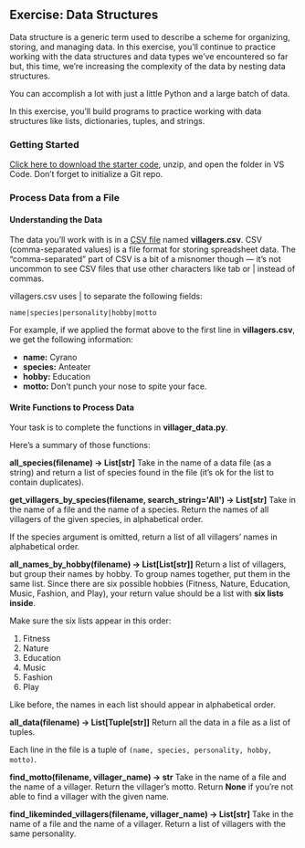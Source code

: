 ## Exercise: Data Structures
Data structure is a generic term used to describe a scheme for organizing, storing, and managing data. In this exercise, you’ll continue to practice working with the data structures and data types we’ve encountered so far but, this time, we’re increasing the complexity of the data by nesting data structures.

You can accomplish a lot with just a little Python and a large batch of data.

In this exercise, you’ll build programs to practice working with data structures like lists, dictionaries, tuples, and strings.


### Getting Started
[Click here to download the starter code](https://fellowship.hackbrightacademy.com/materials/shiptm1-devops/_downloads/2be176ab241f912c0d52472827110a44/devops-data-structs.zip), unzip, and open the folder in VS Code. Don’t forget to initialize a Git repo.


### Process Data from a File

#### Understanding the Data
The data you’ll work with is in a [CSV file](https://en.wikipedia.org/wiki/Comma-separated_values) named **villagers.csv**. CSV (comma-separated values) is a file format for storing spreadsheet data. The “comma-separated” part of CSV is a bit of a misnomer though — it’s not uncommon to see CSV files that use other characters like tab or | instead of commas.

villagers.csv uses | to separate the following fields:

    name|species|personality|hobby|motto

For example, if we applied the format above to the first line in **villagers.csv**, we get the following information:

- **name:** Cyrano
- **species:** Anteater
- **hobby:** Education
- **motto:** Don’t punch your nose to spite your face.

#### Write Functions to Process Data
Your task is to complete the functions in **villager_data.py**.

Here’s a summary of those functions:

**all_species(filename) → List[str]**
Take in the name of a data file (as a string) and return a list of species found in the file (it’s ok for the list to contain duplicates).

**get_villagers_by_species(filename, search_string='All') → List[str]**
Take in the name of a file and the name of a species. Return the names of all villagers of the given species, in alphabetical order.

If the species argument is omitted, return a list of all villagers’ names in alphabetical order.

**all_names_by_hobby(filename) → List[List[str]]**
Return a list of villagers, but group their names by hobby. To group names together, put them in the same list. Since there are six possible hobbies (Fitness, Nature, Education, Music, Fashion, and Play), your return value should be a list with **six lists inside**.

Make sure the six lists appear in this order:

1. Fitness
2. Nature
3. Education
4. Music
5. Fashion
6. Play

Like before, the names in each list should appear in alphabetical order.

**all_data(filename) → List[Tuple[str]]**
Return all the data in a file as a list of tuples.

Each line in the file is a tuple of `(name, species, personality, hobby, motto)`.

**find_motto(filename, villager_name) → str**
Take in the name of a file and the name of a villager. Return the villager’s motto. Return **None** if you’re not able to find a villager with the given name.

**find_likeminded_villagers(filename, villager_name) → List[str]**
Take in the name of a file and the name of a villager. Return a list of villagers with the same personality.
